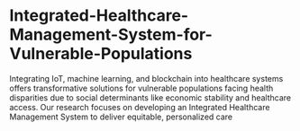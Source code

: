 # Integrated-Healthcare-Management-System-for-Vulnerable-Populations
Integrating IoT, machine learning, and blockchain into healthcare systems offers transformative solutions for vulnerable populations facing health disparities due to social determinants like economic stability and healthcare access. Our research focuses on developing an Integrated Healthcare Management System to deliver equitable, personalized care
